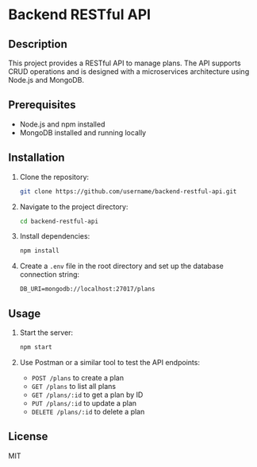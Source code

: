 
# Backend RESTful API

## Description

This project provides a RESTful API to manage plans. The API supports CRUD operations and is designed with a microservices architecture using Node.js and MongoDB.

## Prerequisites

- Node.js and npm installed
- MongoDB installed and running locally

## Installation

1. Clone the repository:
   ```bash
   git clone https://github.com/username/backend-restful-api.git
   ```

2. Navigate to the project directory:
   ```bash
   cd backend-restful-api
   ```

3. Install dependencies:
   ```bash
   npm install
   ```

4. Create a `.env` file in the root directory and set up the database connection string:
   ```
   DB_URI=mongodb://localhost:27017/plans
   ```

## Usage

1. Start the server:
   ```bash
   npm start
   ```

2. Use Postman or a similar tool to test the API endpoints:
   - `POST /plans` to create a plan
   - `GET /plans` to list all plans
   - `GET /plans/:id` to get a plan by ID
   - `PUT /plans/:id` to update a plan
   - `DELETE /plans/:id` to delete a plan

## License

MIT
